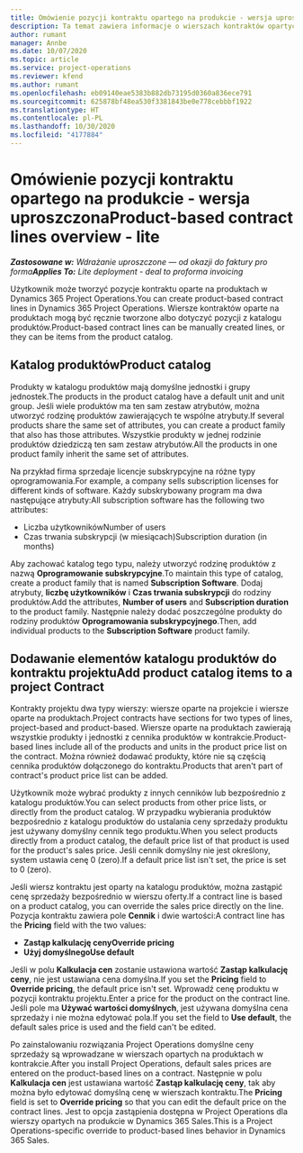 ```yaml
---
title: Omówienie pozycji kontraktu opartego na produkcie - wersja uproszczona
description: Ta temat zawiera informacje o wierszach kontraktów opartych na produktach.
author: rumant
manager: Annbe
ms.date: 10/07/2020
ms.topic: article
ms.service: project-operations
ms.reviewer: kfend
ms.author: rumant
ms.openlocfilehash: eb09140eae5383b882db73195d0360a836ece791
ms.sourcegitcommit: 625878bf48ea530f3381843be0e778cebbbf1922
ms.translationtype: HT
ms.contentlocale: pl-PL
ms.lasthandoff: 10/30/2020
ms.locfileid: "4177884"
---
```

# <a name="product-based-contract-lines-overview---lite"></a><span data-ttu-id="20348-103">Omówienie pozycji kontraktu opartego na produkcie - wersja uproszczona</span><span class="sxs-lookup"><span data-stu-id="20348-103">Product-based contract lines overview - lite</span></span>

<span data-ttu-id="20348-104">_**Zastosowane w:** Wdrażanie uproszczone — od okazji do faktury pro forma_</span><span class="sxs-lookup"><span data-stu-id="20348-104">_**Applies To:** Lite deployment - deal to proforma invoicing_</span></span>

<span data-ttu-id="20348-105">Użytkownik może tworzyć pozycje kontraktu oparte na produktach w Dynamics 365 Project Operations.</span><span class="sxs-lookup"><span data-stu-id="20348-105">You can create product-based contract lines in Dynamics 365 Project Operations.</span></span> <span data-ttu-id="20348-106">Wiersze kontraktów oparte na produktach mogą być ręcznie tworzone albo dotyczyć pozycji z katalogu produktów.</span><span class="sxs-lookup"><span data-stu-id="20348-106">Product-based contract lines can be manually created lines, or they can be items from the product catalog.</span></span>

## <a name="product-catalog"></a><span data-ttu-id="20348-107">Katalog produktów</span><span class="sxs-lookup"><span data-stu-id="20348-107">Product catalog</span></span>

<span data-ttu-id="20348-108">Produkty w katalogu produktów mają domyślne jednostki i grupy jednostek.</span><span class="sxs-lookup"><span data-stu-id="20348-108">The products in the product catalog have a default unit and unit group.</span></span> <span data-ttu-id="20348-109">Jeśli wiele produktów ma ten sam zestaw atrybutów, można utworzyć rodzinę produktów zawierających te wspólne atrybuty.</span><span class="sxs-lookup"><span data-stu-id="20348-109">If several products share the same set of attributes, you can create a product family that also has those attributes.</span></span> <span data-ttu-id="20348-110">Wszystkie produkty w jednej rodzinie produktów dziedziczą ten sam zestaw atrybutów.</span><span class="sxs-lookup"><span data-stu-id="20348-110">All the products in one product family inherit the same set of attributes.</span></span>

<span data-ttu-id="20348-111">Na przykład firma sprzedaje licencje subskrypcyjne na różne typy oprogramowania.</span><span class="sxs-lookup"><span data-stu-id="20348-111">For example, a company sells subscription licenses for different kinds of software.</span></span> <span data-ttu-id="20348-112">Każdy subskrybowany program ma dwa następujące atrybuty:</span><span class="sxs-lookup"><span data-stu-id="20348-112">All subscription software has the following two attributes:</span></span>

- <span data-ttu-id="20348-113">Liczba użytkowników</span><span class="sxs-lookup"><span data-stu-id="20348-113">Number of users</span></span>
- <span data-ttu-id="20348-114">Czas trwania subskrypcji (w miesiącach)</span><span class="sxs-lookup"><span data-stu-id="20348-114">Subscription duration (in months)</span></span>

<span data-ttu-id="20348-115">Aby zachować katalog tego typu, należy utworzyć rodzinę produktów z nazwą **Oprogramowanie subskrypcyjne**.</span><span class="sxs-lookup"><span data-stu-id="20348-115">To maintain this type of catalog, create a product family that is named **Subscription Software**.</span></span> <span data-ttu-id="20348-116">Dodaj atrybuty, **liczbę użytkowników** i **Czas trwania subskrypcji** do rodziny produktów.</span><span class="sxs-lookup"><span data-stu-id="20348-116">Add the attributes, **Number of users** and **Subscription duration** to the product family.</span></span> <span data-ttu-id="20348-117">Następnie należy dodać poszczególne produkty do rodziny produktów **Oprogramowania subskrypcyjnego**.</span><span class="sxs-lookup"><span data-stu-id="20348-117">Then, add individual products to the **Subscription Software** product family.</span></span>

## <a name="add-product-catalog-items-to-a-project-contract"></a><span data-ttu-id="20348-118">Dodawanie elementów katalogu produktów do kontraktu projektu</span><span class="sxs-lookup"><span data-stu-id="20348-118">Add product catalog items to a project Contract</span></span>

<span data-ttu-id="20348-119">Kontrakty projektu dwa typy wierszy: wiersze oparte na projekcie i wiersze oparte na produktach.</span><span class="sxs-lookup"><span data-stu-id="20348-119">Project contracts have sections for two types of lines, project-based and product-based.</span></span> <span data-ttu-id="20348-120">Wiersze oparte na produktach zawierają wszystkie produkty i jednostki z cennika produktów w kontrakcie.</span><span class="sxs-lookup"><span data-stu-id="20348-120">Product-based lines include all of the products and units in the product price list on the contract.</span></span> <span data-ttu-id="20348-121">Można również dodawać produkty, które nie są częścią cennika produktów dołączonego do kontraktu.</span><span class="sxs-lookup"><span data-stu-id="20348-121">Products that aren't part of contract's product price list can be added.</span></span>

<span data-ttu-id="20348-122">Użytkownik może wybrać produkty z innych cenników lub bezpośrednio z katalogu produktów.</span><span class="sxs-lookup"><span data-stu-id="20348-122">You can select products from other price lists, or directly from the product catalog.</span></span> <span data-ttu-id="20348-123">W przypadku wybierania produktów bezpośrednio z katalogu produktów do ustalania ceny sprzedaży produktu jest używany domyślny cennik tego produktu.</span><span class="sxs-lookup"><span data-stu-id="20348-123">When you select products directly from a product catalog, the default price list of that product is used for the product's sales price.</span></span> <span data-ttu-id="20348-124">Jeśli cennik domyślny nie jest określony, system ustawia cenę 0 (zero).</span><span class="sxs-lookup"><span data-stu-id="20348-124">If a default price list isn't set, the price is set to 0 (zero).</span></span>

<span data-ttu-id="20348-125">Jeśli wiersz kontraktu jest oparty na katalogu produktów, można zastąpić cenę sprzedaży bezpośrednio w wierszu oferty.</span><span class="sxs-lookup"><span data-stu-id="20348-125">If a contract line is based on a product catalog, you can override the sales price directly on the line.</span></span> <span data-ttu-id="20348-126">Pozycja kontraktu zawiera pole **Cennik** i dwie wartości:</span><span class="sxs-lookup"><span data-stu-id="20348-126">A contract line has the **Pricing** field with the two values:</span></span>

- <span data-ttu-id="20348-127">**Zastąp kalkulację ceny**</span><span class="sxs-lookup"><span data-stu-id="20348-127">**Override pricing**</span></span>
- <span data-ttu-id="20348-128">**Użyj domyślnego**</span><span class="sxs-lookup"><span data-stu-id="20348-128">**Use default**</span></span>

<span data-ttu-id="20348-129">Jeśli w polu **Kalkulacja cen** zostanie ustawiona wartość **Zastąp kalkulację ceny**, nie jest ustawiana cena domyślna.</span><span class="sxs-lookup"><span data-stu-id="20348-129">If you set the **Pricing** field to **Override pricing**, the default price isn't set.</span></span> <span data-ttu-id="20348-130">Wprowadź cenę produktu w pozycji kontraktu projektu.</span><span class="sxs-lookup"><span data-stu-id="20348-130">Enter a price for the product on the contract line.</span></span> <span data-ttu-id="20348-131">Jeśli pole ma **Używać wartości domyślnych**, jest używana domyślna cena sprzedaży i nie można edytować pola.</span><span class="sxs-lookup"><span data-stu-id="20348-131">If you set the field to **Use default**, the default sales price is used and the field can't be edited.</span></span>

<span data-ttu-id="20348-132">Po zainstalowaniu rozwiązania Project Operations domyślne ceny sprzedaży są wprowadzane w wierszach opartych na produktach w kontrakcie.</span><span class="sxs-lookup"><span data-stu-id="20348-132">After you install Project Operations, default sales prices are entered on the product-based lines on a contract.</span></span> <span data-ttu-id="20348-133">Następnie w polu **Kalkulacja cen** jest ustawiana wartość **Zastąp kalkulację ceny**, tak aby można było edytować domyślną cenę w wierszach kontraktu.</span><span class="sxs-lookup"><span data-stu-id="20348-133">The **Pricing** field is set to **Override pricing** so that you can edit the default price on the contract lines.</span></span> <span data-ttu-id="20348-134">Jest to opcja zastąpienia dostępna w Project Operations dla wierszy opartych na produkcie w Dynamics 365 Sales.</span><span class="sxs-lookup"><span data-stu-id="20348-134">This is a Project Operations-specific override to product-based lines behavior in Dynamics 365 Sales.</span></span>
